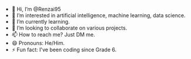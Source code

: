 - 👋 Hi, I’m @Renzai95
- 👀 I’m interested in artificial intelligence, machine learning, data science.
- 🌱 I’m currently learning.
- 💞️ I’m looking to collaborate on various projects.
- 📫 How to reach me? Just DM me.
- 😄 Pronouns: He/Him.
- ⚡ Fun fact: I've been coding since Grade 6.

<!---
Renzai95/Renzai95 is a ✨ special ✨ repository because its `README.md` (this file) appears on your GitHub profile.
You can click the Preview link to take a look at your changes.
--->
